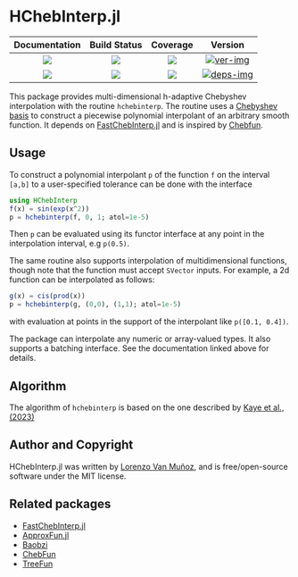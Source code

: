 # HChebInterp.jl

| Documentation | Build Status | Coverage | Version |
| :-: | :-: | :-: | :-: |
| [![][docs-stable-img]][docs-stable-url] | [![][action-img]][action-url] | [![][codecov-img]][codecov-url] | [![ver-img]][ver-url] |
| [![][docs-dev-img]][docs-dev-url] | [![][pkgeval-img]][pkgeval-url] | [![][aqua-img]][aqua-url] | [![deps-img]][deps-url] |

This package provides multi-dimensional h-adaptive Chebyshev interpolation with the
routine `hchebinterp`. The routine uses a [Chebyshev
basis](https://en.wikipedia.org/wiki/Chebyshev_polynomials) to construct a
piecewise polynomial interpolant of an arbitrary smooth function. It depends on
[FastChebInterp.jl](https://github.com/stevengj/FastChebInterp.jl) and is
inspired by [Chebfun](https://www.chebfun.org/ ).

## Usage

To construct a polynomial interpolant `p` of the function `f` on the interval
`[a,b]` to a user-specified tolerance can be done with the interface
```julia
using HChebInterp
f(x) = sin(exp(x^2))
p = hchebinterp(f, 0, 1; atol=1e-5)
```
Then `p` can be evaluated using its functor interface at any point in the
interpolation interval, e.g `p(0.5)`.

The same routine also supports interpolation of multidimensional functions,
though note that the function must accept `SVector` inputs.
For example, a 2d function can be interpolated as follows:
```julia
g(x) = cis(prod(x))
p = hchebinterp(g, (0,0), (1,1); atol=1e-5)
```
with evaluation at points in the support of the interpolant like `p([0.1, 0.4])`.

The package can interpolate any numeric or array-valued types.
It also supports a batching interface.
See the documentation linked above for details.

## Algorithm

The algorithm of `hchebinterp` is based on the one described by [Kaye et
al., (2023)](http://arxiv.org/abs/2211.12959)


## Author and Copyright

HChebInterp.jl was written by [Lorenzo Van Muñoz](https://web.mit.edu/lxvm/www/),
and is free/open-source software under the MIT license.


## Related packages
- [FastChebInterp.jl](https://github.com/stevengj/FastChebInterp.jl)
- [ApproxFun.jl](https://github.com/JuliaApproximation/ApproxFun.jl)
- [Baobzi](https://github.com/flatironinstitute/baobzi)
- [ChebFun](https://github.com/chebfun/chebfun)
- [TreeFun](https://github.com/danfortunato/treefun)

<!-- badges -->

[docs-stable-img]: https://img.shields.io/badge/docs-stable-blue.svg
[docs-stable-url]: https://lxvm.github.io/HChebInterp.jl/stable/

[docs-dev-img]: https://img.shields.io/badge/docs-dev-blue.svg
[docs-dev-url]: https://lxvm.github.io/HChebInterp.jl/dev/

[action-img]: https://github.com/lxvm/HChebInterp.jl/actions/workflows/CI.yml/badge.svg?branch=main
[action-url]: https://github.com/lxvm/HChebInterp.jl/actions/?query=workflow:CI

[pkgeval-img]: https://juliahub.com/docs/General/HChebInterp/stable/pkgeval.svg
[pkgeval-url]: https://juliahub.com/ui/Packages/General/HChebInterp

[codecov-img]: https://codecov.io/github/lxvm/HChebInterp.jl/branch/main/graph/badge.svg
[codecov-url]: https://app.codecov.io/github/lxvm/HChebInterp.jl

[aqua-img]: https://raw.githubusercontent.com/JuliaTesting/Aqua.jl/master/badge.svg
[aqua-url]: https://github.com/JuliaTesting/Aqua.jl

[ver-img]: https://juliahub.com/docs/HChebInterp/version.svg
[ver-url]: https://juliahub.com/ui/Packages/HChebInterp/UDEDl

[deps-img]: https://juliahub.com/docs/General/HChebInterp/stable/deps.svg
[deps-url]: https://juliahub.com/ui/Packages/General/HChebInterp?t=2